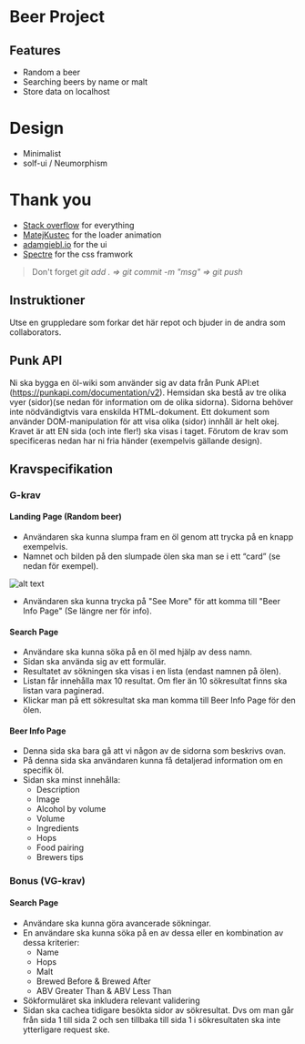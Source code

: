 # Beer Project

## Features

-  Random a beer
-  Searching beers by name or malt
-  Store data on localhost

# Design

-  Minimalist
-  solf-ui / Neumorphism

# Thank you

-  [Stack overflow](https://stackoverflow.com/) for everything
-  [MatejKustec](https://github.com/MatejKustec) for the loader animation
-  [adamgiebl.io](https://www.instagram.com/adamgiebl.io/) for the ui
-  [Spectre](https://picturepan2.github.io/spectre/index.html) for the css framwork

> Don't forget _git add . => git commit -m "msg" => git push_

## Instruktioner

Utse en gruppledare som forkar det här repot och bjuder in de andra som collaborators.

## Punk API

Ni ska bygga en öl-wiki som använder sig av data från Punk API:et (https://punkapi.com/documentation/v2). Hemsidan ska bestå av tre olika vyer (sidor)(se nedan för information om de olika sidorna). Sidorna behöver inte nödvändigtvis vara enskilda HTML-dokument. Ett dokument som använder DOM-manipulation för att visa olika (sidor) innhåll är helt okej. Kravet är att EN sida (och inte fler!) ska visas i taget. Förutom de krav som specificeras nedan har ni fria händer (exempelvis gällande design).

## Kravspecifikation

### G-krav

#### Landing Page (Random beer)

-  Användaren ska kunna slumpa fram en öl genom att trycka på en knapp exempelvis.
-  Namnet och bilden på den slumpade ölen ska man se i ett “card” (se nedan för exempel).

![alt text](BeerCard.jpg)

-  Användaren ska kunna trycka på "See More" för att komma till "Beer Info Page" (Se längre ner för info).

#### Search Page

-  Användare ska kunna söka på en öl med hjälp av dess namn.
-  Sidan ska använda sig av ett formulär.
-  Resultatet av sökningen ska visas i en lista (endast namnen på ölen).
-  Listan får innehålla max 10 resultat. Om fler än 10 sökresultat finns ska listan vara paginerad.
-  Klickar man på ett sökresultat ska man komma till Beer Info Page för den ölen.

#### Beer Info Page

-  Denna sida ska bara gå att vi någon av de sidorna som beskrivs ovan.
-  På denna sida ska användaren kunna få detaljerad information om en specifik öl.
-  Sidan ska minst innehålla:
   -  Description
   -  Image
   -  Alcohol by volume
   -  Volume
   -  Ingredients
   -  Hops
   -  Food pairing
   -  Brewers tips

### Bonus (VG-krav)

#### Search Page

-  Användare ska kunna göra avancerade sökningar.
-  En användare ska kunna söka på en av dessa eller en kombination av dessa kriterier:
   -  Name
   -  Hops
   -  Malt
   -  Brewed Before & Brewed After
   -  ABV Greater Than & ABV Less Than
-  Sökformuläret ska inkludera relevant validering
-  Sidan ska cachea tidigare besökta sidor av sökresultat. Dvs om man går från sida 1 till sida 2 och sen tillbaka till sida 1 i sökresultaten ska inte ytterligare request ske.
